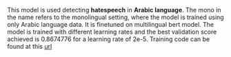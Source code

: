 This model is used detecting **hatespeech** in **Arabic language**. The mono in the name refers to the monolingual setting, where the model is trained using only Arabic language data. It is finetuned on multilingual bert model.
The model is trained with different learning rates and the best validation score achieved is 0.8674776 for a learning rate of 2e-5. Training code can be found at this [url](https://github.com/punyajoy/DE-LIMIT)
